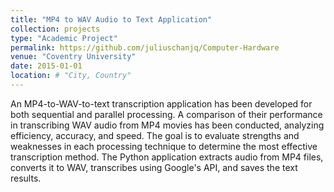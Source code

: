 ```yaml
---
title: "MP4 to WAV Audio to Text Application"
collection: projects
type: "Academic Project"
permalink: https://github.com/juliuschanjq/Computer-Hardware
venue: "Coventry University"
date: 2015-01-01
location: # "City, Country"
---
```


An MP4-to-WAV-to-text transcription application has been developed for both sequential and parallel processing. A comparison of their performance in transcribing WAV audio from MP4 movies has been conducted, analyzing efficiency, accuracy, and speed. The goal is to evaluate strengths and weaknesses in each processing technique to determine the most effective transcription method. The Python application extracts audio from MP4 files, converts it to WAV, transcribes using Google's API, and saves the text results.
